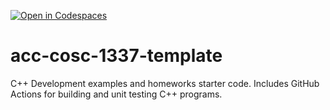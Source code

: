[![Open in Codespaces](https://classroom.github.com/assets/launch-codespace-f4981d0f882b2a3f0472912d15f9806d57e124e0fc890972558857b51b24a6f9.svg)](https://classroom.github.com/open-in-codespaces?assignment_repo_id=9902560)
# acc-cosc-1337-template
C++ Development examples and homeworks starter code.  Includes GitHub Actions for building and unit testing C++ programs.
